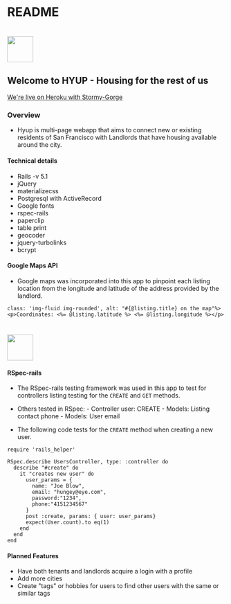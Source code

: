 # README

# <img src="../images/hyup.jpg" width="60">

## Welcome to HYUP - Housing for the rest of us

[We're live on Heroku with Stormy-Gorge](https://stormy-gorge-29733.herokuapp.com/)

### Overview
- Hyup is multi-page webapp that aims to connect new or existing residents of San Francisco with Landlords that have housing available around the city.


#### Technical details
* Rails -v 5.1
* jQuery
* materializecss
* Postgresql with ActiveRecord
* Google fonts
* rspec-rails
* paperclip
* table print
* geocoder
* jquery-turbolinks
* bcrypt



#### Google Maps API
- Google maps was incorporated into this app to pinpoint each listing location from the longitude and latitude of the address provided by the landlord.


```<%= image_tag "http://maps.googleapis.com/maps/api/staticmap?center=#{@listing.latitude},#{@listing.longitude}&markers=#{@listing.latitude},#{@listing.longitude}&zoom=15&size=250x250&key=AIzaSyA4BHW3txEdqfxzdTlPwaHsYRSZbfeIcd8",
class: 'img-fluid img-rounded', alt: "#{@listing.title} on the map"%>
<p>Coordinates: <%= @listing.latitude %> <%= @listing.longitude %></p>
```

# <img src="../images/maps.jpg" width="60">

#### RSpec-rails
- The RSpec-rails testing framework was used in this app to test for controllers listing testing for the `CREATE` and `GET` methods.
- Others tested in RSpec:
        - Controller user: CREATE
        - Models: Listing contact phone
        - Models: User email


- The following code tests for the `CREATE` method when creating a new user.

```
require 'rails_helper'

RSpec.describe UsersController, type: :controller do
  describe "#create" do
    it "creates new user" do
      user_params = {
        name: "Joe Blow",
        email: "hungey@eye.com",
        password:"1234",
        phone:"4151234567"
      }
      post :create, params: { user: user_params}
      expect(User.count).to eq(1)
    end
  end
end
```


#### Planned Features
- Have both tenants and landlords acquire a login with a profile
- Add more cities
- Create "tags" or hobbies for users to find other users with the same or similar tags
